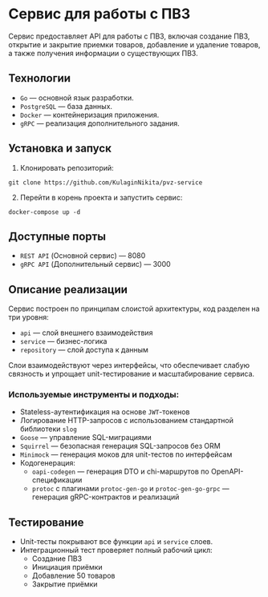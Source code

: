 # Сервис для работы с ПВЗ

Сервис предоставляет API для работы с ПВЗ, включая создание ПВЗ, открытие и закрытие приемки товаров, добавление и удаление товаров, а также получения информации о существующих ПВЗ.

## Технологии

- `Go` — основной язык разработки.
- `PostgreSQL` — база данных.
- `Docker` — контейнеризация приложения.
- `gRPC` — реализация дополнительного задания.

## Установка и запуск

1. Клонировать репозиторий:

```
git clone https://github.com/KulaginNikita/pvz-service
```
2. Перейти в корень проекта и запустить сервис:

```
docker-compose up -d
```

## Доступные порты

- `REST API` (Основной сервис) — 8080
- `gRPC API` (Дополнительный сервис) — 3000

## Описание реализации

Сервис построен по принципам слоистой архитектуры, код разделен на три уровня:

- `api` — слой внешнего взаимодействия
- `service` — бизнес-логика
- `repository` — слой доступа к данным

Слои взаимодействуют через интерфейсы, что обеспечивает слабую связность и упрощает unit-тестирование и масштабирование сервиса.

### Используемые инструменты и подходы:
- Stateless-аутентификация на основе `JWT`-токенов
- Логирование HTTP-запросов с использованием стандартной библиотеки `slog`
- `Goose` — управление SQL-миграциями
- `Squirrel` — безопасная генерация SQL-запросов без ORM
- `Minimock` — генерация моков для unit-тестов по интерфейсам
- Кодогенерация:
  - `oapi-codegen` — генерация DTO и chi-маршрутов по OpenAPI-спецификации
  - `protoc` с плагинами `protoc-gen-go` и `protoc-gen-go-grpc` — генерация gRPC-контрактов и реализаций
## Тестирование

- Unit-тесты покрывают все функции `api` и `service` слоев.
- Интеграционный тест проверяет полный рабочий цикл:
  - Создание ПВЗ
  - Инициация приёмки
  - Добавление 50 товаров
  - Закрытие приёмки
